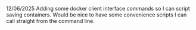 
12/06/2025
Adding some docker client interface commands so I can script saving containers.
Would be nice to have some convenience scripts I can call straight from the command line.